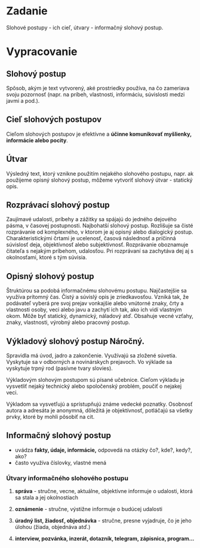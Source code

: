 # Zadanie

Slohové postupy - ich cieľ, útvary - informačný slohový postup.

# Vypracovanie

## Slohový postup

Spôsob, akým je text vytvorený, aké prostriedky používa, na čo zameriava svoju pozornosť (napr. na príbeh, vlastnosti, informáciu, súvislosti medzi javmi a pod.).

## Cieľ slohových postupov

Cieľom slohových postupov je efektívne a **účinne komunikovať myšlienky, informácie alebo pocity**.

## Útvar

Výsledný text, ktorý vznikne použitím nejakého slohového postupu, napr. ak použijeme opisný slohový postup, môžeme vytvoriť slohový útvar - statický opis.

## Rozprávací slohový postup

Zaujímavé udalosti, príbehy a zážitky sa spájajú do jedného dejového pásma, v časovej postupnosti. Najbohatší slohový postup. Rozlišuje sa čisté rozprávanie od komplexného, v ktorom je aj opisný alebo dialogický postup. Charakteristickými črtami je ucelenosť, časová následnosť a príčinná súvislosť deja, objektívnosť alebo subjektívnosť. Rozprávanie oboznamuje čitateľa s nejakým príbehom, udalosťou. Pri rozprávaní sa zachytáva dej aj s okolnosťami, ktoré s tým súvisia.

## Opisný slohový postup

Štruktúrou sa podobá informačnému slohovému postupu. Najčastejšie sa využíva prítomný čas. Čistý a súvislý opis je zriedkavosťou. Vzniká tak, že podávateľ vyberá pre svoj prejav vonkajšie alebo vnútorné znaky, črty a vlastnosti osoby, veci alebo javu a zachytí ich tak, ako ich vidí vlastným okom. Môže byť statický, dynamický, náladový atď. Obsahuje vecné vzťahy, znaky, vlastnosti, výrobný alebo pracovný postup.

## Výkladový slohový postup Náročný.

Spravidla má úvod, jadro a zakončenie. Využívajú sa zložené súvetia. Vyskytuje sa v odborných a novinárskych prejavoch. Vo výklade sa vyskytuje trpný rod (pasívne tvary slovies).

Výkladovým slohovým postupom sú písané učebnice. Cieľom výkladu je vysvetliť nejaký technický alebo spoločenský problém, poučiť o nejakej veci.

Výkladom sa vysvetľujú a sprístupňujú známe vedecké poznatky. Osobnosť autora a adresáta je anonymná, dôležitá je objektívnosť, potláčajú sa všetky prvky, ktoré by mohli pôsobiť na cit.

## Informačný slohový postup

-  uvádza **fakty, údaje, informácie,** odpovedá na otázky čo?, kde?, kedy?, ako?
-  často využíva číslovky, vlastné mená

### Útvary informačného slohového postupu

1. **správa** - stručne, vecne, aktuálne, objektívne informuje o udalosti, ktorá sa stala a jej okolnostiach

2. **oznámenie** - stručne, výstižne informuje o budúcej udalosti

3. **úradný list, žiadosť, objednávka** - stručne, presne vyjadruje, čo je jeho úlohou (žiada, objednáva atď.)

4. **interview, pozvánka, inzerát, dotazník, telegram, zápisnica, program...**